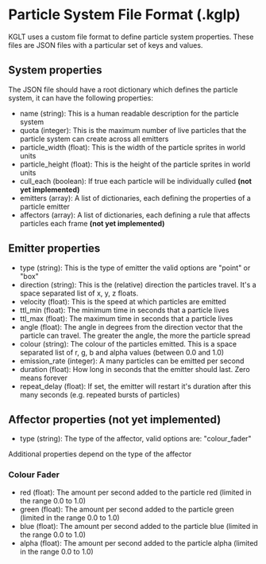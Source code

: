 # Particle System File Format (.kglp)

KGLT uses a custom file format to define particle system properties. These files are JSON files with a particular set of keys and values.

## System properties

The JSON file should have a root dictionary which defines the particle system, it can have the following properties:

 - name (string): This is a human readable description for the particle system
 - quota (integer): This is the maximum number of live particles that the particle system can create across all emitters
 - particle_width (float): This is the width of the particle sprites in world units
 - particle_height (float): This is the height of the particle sprites in world units
 - cull_each (boolean): If true each particle will be individually culled **(not yet implemented)**
 - emitters (array): A list of dictionaries, each defining the properties of a particle emitter 
 - affectors (array): A list of dictionaries, each defining a rule that affects particles each frame **(not yet implemented)**

## Emitter properties

 - type (string): This is the type of emitter the valid options are "point" or "box"
 - direction (string): This is the (relative) direction the particles travel. It's a space separated list of x, y, z floats.
 - velocity (float): This is the speed at which particles are emitted
 - ttl_min (float): The minimum time in seconds that a particle lives
 - ttl_max (float): The maximum time in seconds that a particle lives
 - angle (float): The angle in degrees from the direction vector that the particle can travel. The greater the angle, the more the particle spread
 - colour (string): The colour of the particles emitted. This is a space separated list of r, g, b and alpha values (between 0.0 and 1.0)
 - emission_rate (integer): A many particles can be emitted per second
 - duration (float): How long in seconds that the emitter should last. Zero means forever
 - repeat_delay (float): If set, the emitter will restart it's duration after this many seconds (e.g. repeated bursts of particles)

## Affector properties **(not yet implemented)**

 - type (string): The type of the affector, valid options are: "colour_fader"
 
Additional properties depend on the type of the affector

### Colour Fader

 - red (float): The amount per second added to the particle red (limited in the range 0.0 to 1.0)
 - green (float): The amount per second added to the particle green (limited in the range 0.0 to 1.0)
 - blue (float): The amount per second added to the particle blue (limited in the range 0.0 to 1.0)
 - alpha (float): The amount per second added to the particle alpha (limited in the range 0.0 to 1.0)
